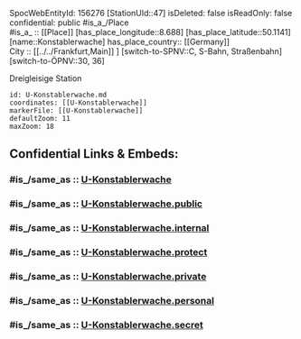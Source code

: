 ﻿---
location:
- 50.1141
- 8.688
mapmarker: subway
mapzoom:
- 8
- 18
tags:
- geo/station/subway
type: Station
---

SpocWebEntityId: 156276
[StationUId::47] 
isDeleted: false
isReadOnly: false
confidential: public
#is_a_/Place  
#is_a_ :: [[Place]] 
[has_place_longitude::8.688] 
[has_place_latitude::50.1141] 
[name::Konstablerwache] 
has_place_country:: [[Germany]]  
City :: [[../../Frankfurt,Main]] ] 
[switch-to-SPNV::C, S-Bahn, Straßenbahn] 
[switch-to-ÖPNV::30, 36] 

Dreigleisige Station

```leaflet
id: U-Konstablerwache.md
coordinates: [[U-Konstablerwache]] 
markerFile: [[U-Konstablerwache]] 
defaultZoom: 11 
maxZoom: 18
```


## Confidential Links & Embeds: 

### #is_/same_as :: [U-Konstablerwache](U-Konstablerwache.md) 

### #is_/same_as :: [U-Konstablerwache.public](/_public/Earth/Continent/Europe/Europe~Central/Germany/Germany~West/Hessen/counties~Hessen/Frankfurt~Main/Stations-FFM~U/U-Konstablerwache.public.md) 

### #is_/same_as :: [U-Konstablerwache.internal](/_internal/Earth/Continent/Europe/Europe~Central/Germany/Germany~West/Hessen/counties~Hessen/Frankfurt~Main/Stations-FFM~U/U-Konstablerwache.internal.md) 

### #is_/same_as :: [U-Konstablerwache.protect](/_protect/Earth/Continent/Europe/Europe~Central/Germany/Germany~West/Hessen/counties~Hessen/Frankfurt~Main/Stations-FFM~U/U-Konstablerwache.protect.md) 

### #is_/same_as :: [U-Konstablerwache.private](/_private/Earth/Continent/Europe/Europe~Central/Germany/Germany~West/Hessen/counties~Hessen/Frankfurt~Main/Stations-FFM~U/U-Konstablerwache.private.md) 

### #is_/same_as :: [U-Konstablerwache.personal](/_personal/Earth/Continent/Europe/Europe~Central/Germany/Germany~West/Hessen/counties~Hessen/Frankfurt~Main/Stations-FFM~U/U-Konstablerwache.personal.md) 

### #is_/same_as :: [U-Konstablerwache.secret](/_secret/Earth/Continent/Europe/Europe~Central/Germany/Germany~West/Hessen/counties~Hessen/Frankfurt~Main/Stations-FFM~U/U-Konstablerwache.secret.md)


